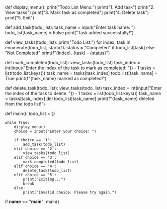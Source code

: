 def display_menu():
    print("Todo List Menu:")
    print("1. Add task")
    print("2. View tasks")
    print("3. Mark task as completed")
    print("4. Delete task")
    print("5. Exit")


def add_task(todo_list):
    task_name = input("Enter task name: ")
    todo_list[task_name] = False
    print("Task added successfully!")


def view_tasks(todo_list):
    print("Todo List:")
    for index, task in enumerate(todo_list, start=1):
        status = "Completed" if todo_list[task] else "Not Completed"
        print(f"{index}. {task} - {status}")


def mark_completed(todo_list):
    view_tasks(todo_list)
    task_index = int(input("Enter the index of the task to mark as completed: ")) - 1
    tasks = list(todo_list.keys())
    task_name = tasks[task_index]
    todo_list[task_name] = True
    print(f"{task_name} marked as completed!")


def delete_task(todo_list):
    view_tasks(todo_list)
    task_index = int(input("Enter the index of the task to delete: ")) - 1
    tasks = list(todo_list.keys())
    task_name = tasks[task_index]
    del todo_list[task_name]
    print(f"{task_name} deleted from the todo list!")


def main():
    todo_list = {}

    while True:
        display_menu()
        choice = input("Enter your choice: ")

        if choice == '1':
            add_task(todo_list)
        elif choice == '2':
            view_tasks(todo_list)
        elif choice == '3':
            mark_completed(todo_list)
        elif choice == '4':
            delete_task(todo_list)
        elif choice == '5':
            print("Exiting...")
            break
        else:
            print("Invalid choice. Please try again.")


if __name__ == "__main__":
    main()

